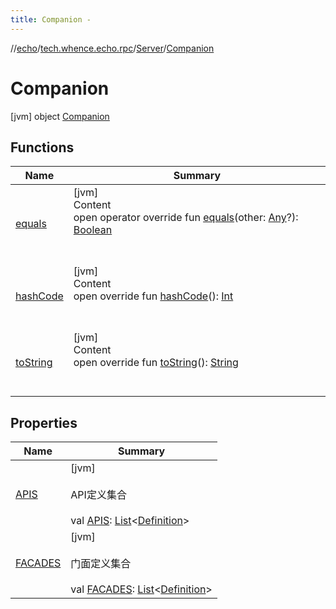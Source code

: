 ```yaml
---
title: Companion -
---
```

//[echo](../../../index.md)/[tech.whence.echo.rpc](../../index.md)/[Server](../index.md)/[Companion](index.md)



# Companion  
 [jvm] object [Companion](index.md)   


## Functions  
  
|  Name|  Summary| 
|---|---|
| [equals](../../../tech.whence.echo.webclient.response.exception/-response-unrecognized-exception/index.md#kotlin/Any/equals/#kotlin.Any?/PointingToDeclaration/)| [jvm]  <br>Content  <br>open operator override fun [equals](../../../tech.whence.echo.webclient.response.exception/-response-unrecognized-exception/index.md#kotlin/Any/equals/#kotlin.Any?/PointingToDeclaration/)(other: [Any](https://kotlinlang.org/api/latest/jvm/stdlib/kotlin/-any/index.html)?): [Boolean](https://kotlinlang.org/api/latest/jvm/stdlib/kotlin/-boolean/index.html)  <br><br><br>
| [hashCode](../../../tech.whence.echo.webclient.response.exception/-response-unrecognized-exception/index.md#kotlin/Any/hashCode/#/PointingToDeclaration/)| [jvm]  <br>Content  <br>open override fun [hashCode](../../../tech.whence.echo.webclient.response.exception/-response-unrecognized-exception/index.md#kotlin/Any/hashCode/#/PointingToDeclaration/)(): [Int](https://kotlinlang.org/api/latest/jvm/stdlib/kotlin/-int/index.html)  <br><br><br>
| [toString](../../../tech.whence.echo.webclient.response.exception/-response-unrecognized-exception/index.md#kotlin/Any/toString/#/PointingToDeclaration/)| [jvm]  <br>Content  <br>open override fun [toString](../../../tech.whence.echo.webclient.response.exception/-response-unrecognized-exception/index.md#kotlin/Any/toString/#/PointingToDeclaration/)(): [String](https://kotlinlang.org/api/latest/jvm/stdlib/kotlin/-string/index.html)  <br><br><br>


## Properties  
  
|  Name|  Summary| 
|---|---|
| [APIS](index.md#tech.whence.echo.rpc/Server.Companion/APIS/#/PointingToDeclaration/)|  [jvm] <br><br>API定义集合<br><br>val [APIS](index.md#tech.whence.echo.rpc/Server.Companion/APIS/#/PointingToDeclaration/): [List](https://kotlinlang.org/api/latest/jvm/stdlib/kotlin.collections/-list/index.html)<[Definition](../../../tech.whence.echo.definition/-definition/index.md)>   <br>
| [FACADES](index.md#tech.whence.echo.rpc/Server.Companion/FACADES/#/PointingToDeclaration/)|  [jvm] <br><br>门面定义集合<br><br>val [FACADES](index.md#tech.whence.echo.rpc/Server.Companion/FACADES/#/PointingToDeclaration/): [List](https://kotlinlang.org/api/latest/jvm/stdlib/kotlin.collections/-list/index.html)<[Definition](../../../tech.whence.echo.definition/-definition/index.md)>   <br>

